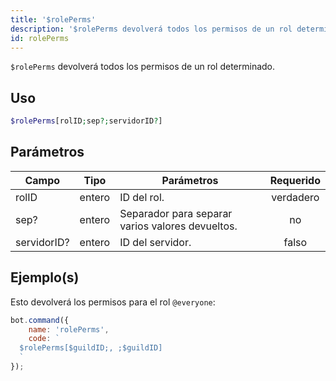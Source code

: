 ```yaml
---
title: '$rolePerms'
description: '$rolePerms devolverá todos los permisos de un rol determinado.'
id: rolePerms
---
```


`$rolePerms` devolverá todos los permisos de un rol determinado.

## Uso

```php
$rolePerms[rolID;sep?;servidorID?]
```

## Parámetros

| Campo       | Tipo   | Parámetros                                       | Requerido |
| ----------- | ------ | ------------------------------------------------ |:---------:|
| rolID       | entero | ID del rol.                                      | verdadero |
| sep?        | entero | Separador para separar varios valores devueltos. |    no     |
| servidorID? | entero | ID del servidor.                                 |   falso   |

## Ejemplo(s)

Esto devolverá los permisos para el rol `@everyone`:

```javascript
bot.command({
    name: 'rolePerms',
    code: `
  $rolePerms[$guildID;, ;$guildID]
  `
});
```
